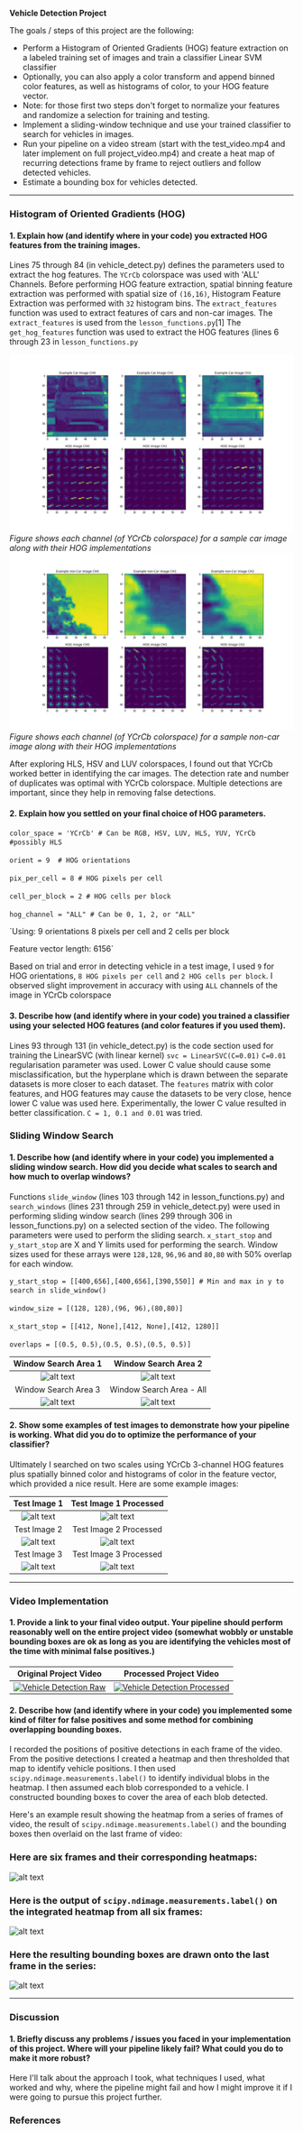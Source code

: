 **Vehicle Detection Project**

The goals / steps of this project are the following:

* Perform a Histogram of Oriented Gradients (HOG) feature extraction on a labeled training set of images and train a classifier Linear SVM classifier
* Optionally, you can also apply a color transform and append binned color features, as well as histograms of color, to your HOG feature vector. 
* Note: for those first two steps don't forget to normalize your features and randomize a selection for training and testing.
* Implement a sliding-window technique and use your trained classifier to search for vehicles in images.
* Run your pipeline on a video stream (start with the test_video.mp4 and later implement on full project_video.mp4) and create a heat map of recurring detections frame by frame to reject outliers and follow detected vehicles.
* Estimate a bounding box for vehicles detected.

[//]: # (Image References)
[image1]: ./output_images/HOG_test.png "HOG Implementation on car image"
[image2]: ./output_images/non_carHOG_test.png "HOG Implementation on non-car image"
[image3]: ./output_images/window1.jpeg "Search Window Area 1"
[image4]: ./output_images/window2.jpeg "Search Window Area 2"
[image5]: ./output_images/window3.jpeg "Search Window Area 3"
[image6]: ./output_images/all_windows.jpeg "Search Window Area - All"
[image7]: ./test_images/test1.jpg "Test Image 1"
[image8]: ./output_images/test_3_proc.jpeg "Test Image 1 Processed"
[image9]: ./test_images/test4.jpg "Test Image 2"
[image10]: ./output_images/test_5_proc.jpeg "Test Image 2 Processed"
[image11]: ./test_images/test2.jpg "Test Image 3"
[image12]: ./output_images/test_5_proc.jpeg "Test Image 3 Processed"

---

### Histogram of Oriented Gradients (HOG)

#### 1. Explain how (and identify where in your code) you extracted HOG features from the training images.

Lines 75 through 84 (in vehicle_detect.py) defines the parameters used to extract the hog features. The ```YCrCb``` colorspace was used with 'ALL' Channels.
Before performing HOG feature extraction, spatial binning feature extraction was performed with spatial size of ```(16,16)```, Histogram Feature Extraction was performed with ```32``` histogram bins. The ```extract_features``` function was used to extract features of cars and non-car images. The ```extract_features``` is used from the ```lesson_functions.py```[1] The ```get_hog_features``` function was used to extract the HOG features (lines 6 through 23 in ```lesson_functions.py```

![alt text][image1]
*Figure shows each channel (of YCrCb colorspace)  for a sample car image along with their HOG implementations*
![alt text][image2]
*Figure shows each channel (of YCrCb colorspace) for a sample non-car image along with their HOG implementations*

After exploring HLS, HSV and LUV colorspaces, I found out that YCrCb worked better in identifying the car images. The detection rate and number of duplicates was optimal with YCrCb colorspace. Multiple detections are important, since they help in removing false detections. 

#### 2. Explain how you settled on your final choice of HOG parameters.

```
color_space = 'YCrCb' # Can be RGB, HSV, LUV, HLS, YUV, YCrCb #possibly HLS

orient = 9  # HOG orientations

pix_per_cell = 8 # HOG pixels per cell

cell_per_block = 2 # HOG cells per block

hog_channel = "ALL" # Can be 0, 1, 2, or "ALL"
```

`Using: 9 orientations 8 pixels per cell and 2 cells per block

Feature vector length: 6156`

Based on trial and error in detecting vehicle in a test image, I used `9` for HOG orientations, `8 HOG pixels per cell` and `2 HOG cells per block`. I observed slight improvement in accuracy with using `ALL` channels of the image in YCrCb colorspace

#### 3. Describe how (and identify where in your code) you trained a classifier using your selected HOG features (and color features if you used them).

Lines 93 through 131 (in vehicle_detect.py) is the code section used for training the LinearSVC (with linear kernel) ```svc = LinearSVC(C=0.01)```
```C=0.01``` regularisation parameter was used. Lower C value should cause some misclassification, but the hyperplane which is drawn between the separate datasets is more closer to each dataset. The ```features``` matrix with color features, and HOG features may cause the datasets to be very close, hence lower C value was used here. Experimentally, the lower C value resulted in better classification. ```C = 1, 0.1 and 0.01``` was tried. 

### Sliding Window Search

#### 1. Describe how (and identify where in your code) you implemented a sliding window search.  How did you decide what scales to search and how much to overlap windows?

Functions ```slide_window``` (lines 103 through 142 in lesson_functions.py) and ```search_windows``` (lines 231 through 259 in vehicle_detect.py) were used in performing sliding window search (lines 299 through 306 in lesson_functions.py) on a selected section of the video.
The following parameters were used to perform the sliding search. ```x_start_stop``` and ```y_start_stop``` are X and Y limits used for performing the search. 
Window sizes used for these arrays were `128,128`, `96,96` and `80,80` with 50% overlap for each window.
```
y_start_stop = [[400,656],[400,656],[390,550]] # Min and max in y to search in slide_window()

window_size = [(128, 128),(96, 96),(80,80)]

x_start_stop = [[412, None],[412, None],[412, 1280]]

overlaps = [(0.5, 0.5),(0.5, 0.5),(0.5, 0.5)]
```

| Window Search Area 1 | Window Search Area 2 |
|:---:|:---:|
| ![alt text][image3] | ![alt text][image4] |
| Window Search Area 3 | Window Search Area - All |
| ![alt text][image5] | ![alt text][image6] |

#### 2. Show some examples of test images to demonstrate how your pipeline is working.  What did you do to optimize the performance of your classifier?

Ultimately I searched on two scales using YCrCb 3-channel HOG features plus spatially binned color and histograms of color in the feature vector, which provided a nice result.  Here are some example images:

| Test Image 1 | Test Image 1 Processed |
|:---:|:---:|
| ![alt text][image7] | ![alt text][image8] |
| Test Image 2 | Test Image 2 Processed |
| ![alt text][image9] | ![alt text][image10] |
| Test Image 3 | Test Image 3 Processed |
| ![alt text][image11] | ![alt text][image12] |
---

### Video Implementation

#### 1. Provide a link to your final video output.  Your pipeline should perform reasonably well on the entire project video (somewhat wobbly or unstable bounding boxes are ok as long as you are identifying the vehicles most of the time with minimal false positives.)

| Original Project Video | Processed Project Video |
|:---:|:---:|
| [![Vehicle Detection Raw](https://i.ytimg.com/vi/ntsQ03OSk7s/maxresdefault.jpg)](https://youtu.be/ntsQ03OSk7s) | [![Vehicle Detection Processed](https://i.ytimg.com/vi/l7zqSn8HCXg/maxresdefault.jpg)](https://youtu.be/l7zqSn8HCXg) |


#### 2. Describe how (and identify where in your code) you implemented some kind of filter for false positives and some method for combining overlapping bounding boxes.

I recorded the positions of positive detections in each frame of the video.  From the positive detections I created a heatmap and then thresholded that map to identify vehicle positions.  I then used `scipy.ndimage.measurements.label()` to identify individual blobs in the heatmap.  I then assumed each blob corresponded to a vehicle.  I constructed bounding boxes to cover the area of each blob detected.  

Here's an example result showing the heatmap from a series of frames of video, the result of `scipy.ndimage.measurements.label()` and the bounding boxes then overlaid on the last frame of video:

### Here are six frames and their corresponding heatmaps:

![alt text][image5]

### Here is the output of `scipy.ndimage.measurements.label()` on the integrated heatmap from all six frames:
![alt text][image6]

### Here the resulting bounding boxes are drawn onto the last frame in the series:
![alt text][image7]



---

### Discussion

#### 1. Briefly discuss any problems / issues you faced in your implementation of this project.  Where will your pipeline likely fail?  What could you do to make it more robust?

Here I'll talk about the approach I took, what techniques I used, what worked and why, where the pipeline might fail and how I might improve it if I were going to pursue this project further.  

### References

